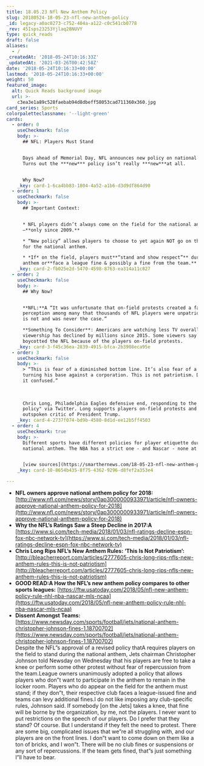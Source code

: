```yaml
---
title: 18.05.23 Nfl New Anthem Policy
slug: 20180524-18-05-23-nfl-new-anthem-policy
_id: legacy-a0ac0273-c752-404a-a122-c0c541cb0778
_rev: 45Isps23253Yjlaq28NUVY
type: quick_reads
draft: false
aliases:
  - /
_createdAt: '2018-05-24T10:16:33Z'
_updatedAt: '2021-03-26T00:42:58Z'
date: '2018-05-24T10:16:33+00:00'
lastmod: '2018-05-24T10:16:33+00:00'
weight: 50
featured_image:
  alt: Quick Reads background image
  url: >-
    c3ea3e1a89c528faebab94d8dbeff58053cad711360x360.jpg
card_series: Sports
colorpaletteclassname: '--light-green'
cards:
  - order: 0
    useCheckmark: false
    body: >-
      ## NFL: Players Must Stand


      Days ahead of Memorial Day, NFL announces new policy on national anthem.
      Turns out the ***new*** policy isn’t really ***new***at all.


      Why Now?
    _key: card-1-6ca4bb83-1804-4a52-a1b6-d3d9df864d90
  - order: 1
    useCheckmark: false
    body: >-
      ## Important Context:


      * NFL players didn’t always come on the field for the national anthem
      –**only since 2009.**

      * “New policy” allows players to choose to yet again NOT go on the field
      for the national anthem.

      * *If* on the field, players must**“stand and show respect”** during the
      anthem or**face a league fine & possibly a fine from the team.**
    _key: card-2-fb025e2d-5470-4598-8763-ea314a11c827
  - order: 2
    useCheckmark: false
    body: >-
      ## Why Now?


      **NFL:**A “It was unfortunate that on-field protests created a false
      perception among many that thousands of NFL players were unpatriotic. This
      is not and was never the case.”  

      **Something To Consider**: Americans are watching less TV overall & NFL
      viewership has declined by millions since 2015. Some viewers say they
      boycotted the NFL because of the players on-field protests.
    _key: card-3-f45c36ea-2839-4915-bfca-2b3908eca95e
  - order: 3
    useCheckmark: false
    body: >-
      > “This is fear of a diminished bottom line. It’s also fear of a president
      turning his base against a corporation. This is not patriotism. Don’t get
      it confused.”  
        
        
        
      Chris Long, Philadelphia Eagles defensive end, responding to the "new
      policy" via Twitter. Long supports players on-field protests and is an
      outspoken critic of President Trump.
    _key: card-4-2737f074-bd9b-4580-8d1d-ee12b5ff4503
  - order: 4
    useCheckmark: true
    body: >-
      Different sports have different policies for player etiquette during the
      national anthem. The NBA has a strict one - and Nascar - none at all.


      [view sources](https://smarthernews.com/18-05-23-nfl-new-anthem-policy/)
    _key: card-10-8654b435-8f75-4362-9296-d8fef2a353e4

---
```

* **NFL owners approve national anthem policy for 2018:** [http://www.nfl.com/news/story/0ap3000000933971/article/nfl-owners-approve-national-anthem-policy-for-2018](http://www.nfl.com/news/story/0ap3000000933971/article/nfl-owners-approve-national-anthem-policy-for-2018)
* **Why the NFL’s Ratings Saw a Steep Decline in 2017:A** [https://www.si.com/tech-media/2018/01/03/nfl-ratings-decline-espn-fox-nbc-network-tv](https://www.si.com/tech-media/2018/01/03/nfl-ratings-decline-espn-fox-nbc-network-tv)
* **Chris Long Rips NFL’s New Anthem Rules: ‘This Is Not Patriotism’:** [http://bleacherreport.com/articles/2777605-chris-long-rips-nfls-new-anthem-rules-this-is-not-patriotism](http://bleacherreport.com/articles/2777605-chris-long-rips-nfls-new-anthem-rules-this-is-not-patriotism)
* **GOOD READ:A How the NFL’s new anthem policy compares to other sports leagues:** [https://ftw.usatoday.com/2018/05/nfl-new-anthem-policy-rule-nhl-nba-nascar-mls-ncaa](https://ftw.usatoday.com/2018/05/nfl-new-anthem-policy-rule-nhl-nba-nascar-mls-ncaa)
* **Dissent Amongst Teams:** [https://www.newsday.com/sports/football/jets/national-anthem-christopher-johnson-fines-1.18700702](https://www.newsday.com/sports/football/jets/national-anthem-christopher-johnson-fines-1.18700702)  
Despite the NFL”s approval of a revised policy thatA requires players on the field to stand during the national anthem, Jets chairman Christopher Johnson told Newsday on Wednesday that his players are free to take a knee or perform some other protest without fear of repercussion from the team.League owners unanimously adopted a policy that allows players who don”t want to participate in the anthem to remain in the locker room. Players who do appear on the field for the anthem must stand; if they don”t, their respective club faces a league-issued fine and teams can levy additional fines.I do not like imposing any club-specific rules, Johnson said. If somebody [on the Jets] takes a knee, that fine will be borne by the organization, by me, not the players. I never want to put restrictions on the speech of our players. Do I prefer that they stand? Of course. But I understand if they felt the need to protest. There are some big, complicated issues that we”re all struggling with, and our players are on the front lines. I don”t want to come down on them like a ton of bricks, and I won”t. There will be no club fines or suspensions or any sort of repercussions. If the team gets fined, that”s just something I”ll have to bear.